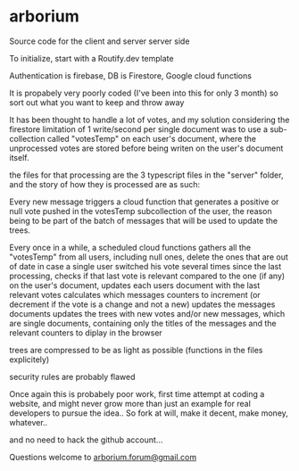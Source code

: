 # arborium

Source code for the client and server server side

To initialize, start with a Routify.dev template

Authentication is firebase, DB is Firestore, Google cloud functions

It is propabely very poorly coded (I've been into this for only 3 month) so sort out what you want to keep and throw away

It has been thought to handle a lot of votes, and my solution considering the firestore limitation of 1 write/second per single document was to use a sub-collection called "votesTemp" on each user's document, where the unprocessed votes are stored before being writen on the user's document itself.

the files for that processing are the 3 typescript files in the "server" folder, and the story of how they is processed are as such:

Every new message triggers a cloud function that generates a positive or null vote pushed in the votesTemp subcollection of the user, the reason being to be part of the batch of messages that will be used to update the trees.

Every once in a while, a scheduled cloud functions gathers all the "votesTemp" from all users, including null ones, 
delete the ones that are out of date in case a single user switched his vote several times since the last processing, 
checks if that last vote is relevant compared to the one (if any) on the user's document,
updates each users document with the last relevant votes
calculates which messages counters to increment (or decrement if the vote is a change and not a new)
updates the messages documents
updates the trees with new votes and/or new messages, which are single documents, containing only the titles of the messages and the relevant counters to diplay in the browser

trees are compressed to be as light as possible (functions in the files explicitely)

security rules are probably flawed

Once again this is probabely poor work, first time attempt at coding a website, and might never grow more than just an example for real developers to pursue the idea.. So fork at will, make it decent, make money, whatever..

and no need to hack the github account...


Questions welcome to arborium.forum@gmail.com
